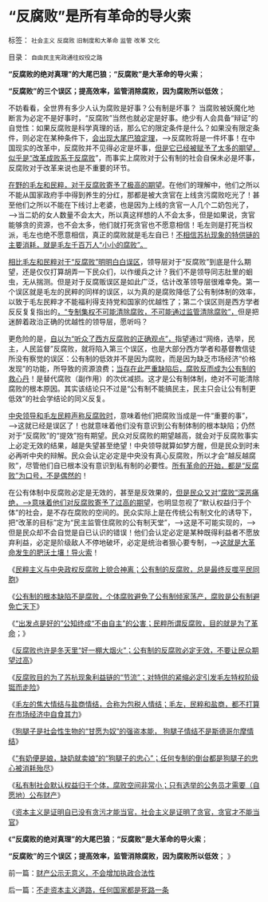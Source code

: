 # “反腐败”是所有革命的导火索

标签： `社会主义` `反腐败` `旧制度和大革命` `监管` `改革` `文化` 

目录： `自由民主宪政通往奴役之路`

**“反腐败的绝对真理”的大尾巴狼**；**“反腐败”是大革命的导火索**；

**“反腐败”的三个误区；提高效率，监管消除腐败，因为腐败所以低效**；



不妨看看，全世界有多少人认为腐败是好事？公有制是坏事？
当腐败被妖魔化地断言为必定不是好事时，“反腐败”当然也就必定是好事。绝少有人会具备“辩证”的自觉性：如果反腐败是科学真理的话，那么它的限定条件是什么？如果没有限定条件，则必定在某种条件下，[会出现大尾巴狼定理](../../../2009/11/18/绝对的真理之大尾巴狼定律.md)，——>反腐败将是一件坏事！在中国现实的改革中，反腐败并不见得必定是坏事，[但是它已经被赋予了太多的期望，似乎是“改革成败系于反腐败](../../../2013/2/4/反腐败&quot;节流&quot;或致极左“闹革命”，里根主义远水难救旧火.md)”，而事实上腐败对于公有制的社会自保未必是坏事，反腐败对于改革来说也是不重要的环节。

[在野的毛左和民粹，对于反腐败寄予了极高的期望](../../../2013/2/11/国企与市场势不两立！明朝政府相信市场，就不需要国企！.md)。在他们的理解中，他们之所以不能从国家政府手中得到养生的分红，那都是被大贪官在上线贪污腐败吃光了！甚至他们之所以不能在下线讨上老婆，也是因为上线的贪官一人几个二奶包光了，——>当二奶的女人数量不会太大，所以真这样想的人不会太多，但是如果说，贪官能够贪的资源，也不会太多，他们就打死贪官也不愿意相信！毛左则是打死当权派，毛左也绝不愿意相信，真正的腐败就是毛左自已！[不相信苏杭现象的特供链的主要消耗，就是毛左千百万人“小小的腐败”。](../../../2013/1/31/革命有多难，反腐败就更难；.md)

[相比毛左和民粹对于“反腐败”明明白白误区](../../../2013/2/3/反腐败上貌合神离,彼此敬畏的不可调和的对手.md)，领导层对于“反腐败”到底是什么期望，还是仅仅打算胡弄一下民众们，以作缓兵之计？我们不是领导同志肚里的蛔虫，无从揣测。但是对于反腐贩误区是如此广泛，估计改革领导层很难幸免。第一个误区就是毛左的民粹的同样的误区，以为真的是腐败降低了公有制体制的效率，以致于毛左民粹才不能福利得支持党和国家的优越性了；第二个误区则是西方学者反反复复指出的[，“专制集权不可能清除腐败，不可能通过监管清除腐败”，](../../../2013/1/30/反腐败对上级无效，革命对群众无效.md)但是把迷醉着政治正确的优越性的领导层，愿听吗？

更危险的是，[自以为“听众了西方反腐败的正确观点”，](../../../2013/2/2/绝大部分“反腐败”是为了自已能够更腐败.md)指望通过“网络，选举，民主，人民监督”反腐败，就将陷入第三个误区，也是大部分西方学者和基督教信徒所没有察觉的误区：公有制的低效并不是因为腐败，而是因为缺乏市场经济“价格发现”的功能，所导致的资源浪费；[当存在此严重缺陷后，腐败反而成为公有制的救心丹](../../../2013/2/3/有中国特色的科斯定理，公有制最大的癌灶不是腐败.md)！是替代腐败（副作用）的次优减损。这才是公有制体制，绝对不可能清除腐败的根本原因。其实该结论只不过是“公有制不能搞民主，民主只会让公有制更低效”的社会学结论的同义反复。

[中央领导和毛左民粹声称反腐败时](../../../2013/2/2/反腐败的共识是公有制传统文化提供的假象.md)，意味着他们把腐败当成是一件“重要的事”，——>这就已经是误区了！也就意味着他们没有意识到公有制体制的根本缺陷；仍然对于“反腐败”的“提效”抱有期望。民众对反腐败的期望越高，就会对于反腐败事实上必定无效的结果，越是失望甚至绝望！中央领导就算如梦方醒，但是民众到时未必再听中央的辩解。民众会认定必定是中央没有真心反腐败，所以才会“越反越腐败”，尽管他们自已根本没有意识到私有制的必要性。[所有革命的开始，都是“反腐败”为口号，不是偶然的](../../../2013/2/4/反腐败或是冬天里“好一棚大烟火”.md)！

在公有体制中反腐败必定是无效的，甚至是反效果的，[但是民众又对“腐败”深恶痛绝，——>意味着他们对反腐败寄予了过高的期望](../../../2013/2/3/反腐败上貌合神离,彼此敬畏的不可调和的对手.md)，也明显忽视了“默认权益归于个体”的社会，是不存在腐败的空间的。民众实际上是在传统公有制文化的诱导下，把“改革的目标”定为“民主监管住腐败的公有制天堂”，——>这是不可能实现的，——>但是民众却不会自觉是自已认识的错误！他们会认定必定是某种既得利益者不愿放弃利益，必定是阶级敌人不停地破坏，必定是统治者狠心要专制，——>[这就是大革命发生的肥沃土壤！导火索](../../../2013/1/31/托克维尔的《大革命和旧制度》不具法国特色；.md)！

《[民粹主义与中央政权反腐败上貌合神离；公有制的反腐败，总是最终反噬平民同胞](../../../2013/2/3/反腐败上貌合神离,彼此敬畏的不可调和的对手.md)》

《[公有制的根本缺陷不是腐败，个体腐败避免了公有制倾家荡产，腐败是公有制避免亡天下](../../../2013/2/3/有中国特色的科斯定理，公有制最大的癌灶不是腐败.md)》

《[“出发点是好的”公知终成“不由自主”的公害；民粹所谓反腐败，目的就是为了革命](../../../2013/2/3/《旧制度和大革命》是《通往奴役之路》的速成法.md)；》

《[反腐败也许是冬天里“好一棚大烟火”；公有制的反腐败必定无效，不要让民众期望过高](../../../2013/2/4/反腐败或是冬天里“好一棚大烟火”.md)》

《[反腐败目的为了苏杭现象利益链的“节流”；对特供的紧缩必定引发毛左特权阶级铤而走险](../../../2013/2/4/反腐败&quot;节流&quot;或致极左“闹革命”，里根主义远水难救旧火.md)》

《[毛左的焦大情结与盐商情结，合称为包税人情结；毛左，民粹和盐商，都不打算在市场经济中自食其力](../../../2013/2/16/焦大情结，盐商情结，包税人情结.md)》

《[狗腿子是社会性生物的“甘愿为奴”的强盗本能， 狗腿子情结不是斯德哥尔摩情结](../../../2013/2/16/逐利“政府分红”的狗腿子，不是斯德哥尔摩情结.md)》

《[“有奶便是娘，缺奶就卖娘”的“狗腿子的忠心”；任何专制的倒台都是狗腿子的忠心被消耗殆尽](../../../2013/2/16/狗腿子“有奶便是娘，缺奶便卖娘”的“忠心耿耿”.md)》

《[私有制社会默认权益归于个体，腐败空间非常小；只有选举的公务员才需要（自愿地）公布财产](../../../2013/2/17/财产公示不重要,反腐败“共识”是死路一条.md)》

《[资本主义是证明自已没有贪污才能当官，社会主义是证明了贪官，贪官才不能当官](../../../2013/2/17/财产公示无意义，不会增加执政合法性.md)》

《**“反腐败的绝对真理”的大尾巴狼**；**“反腐败”是大革命的导火索**；

**“反腐败”的三个误区；提高效率，监管消除腐败，因为腐败所以低效**； 》



前一篇：[财产公示无意义，不会增加执政合法性](../../../2013/2/17/财产公示无意义，不会增加执政合法性.md)

后一篇：[不走资本主义道路，任何国家都是死路一条](../../../2013/2/17/不走资本主义道路，任何国家都是死路一条.md)